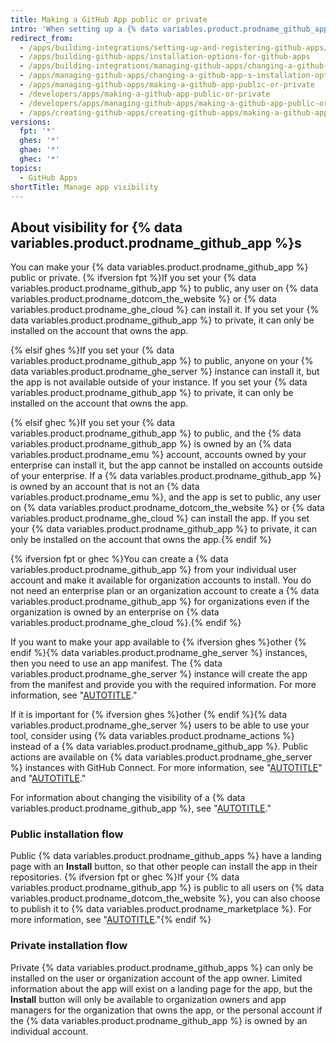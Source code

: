 ```yaml
---
title: Making a GitHub App public or private
intro: 'When setting up a {% data variables.product.prodname_github_app %}, you can make it public so that other GitHub users or organizations can install the app, or private so that you can only install it on the account that owns the app.'
redirect_from:
  - /apps/building-integrations/setting-up-and-registering-github-apps/about-installation-options-for-github-apps
  - /apps/building-github-apps/installation-options-for-github-apps
  - /apps/building-integrations/managing-github-apps/changing-a-github-app-s-installation-option
  - /apps/managing-github-apps/changing-a-github-app-s-installation-option
  - /apps/managing-github-apps/making-a-github-app-public-or-private
  - /developers/apps/making-a-github-app-public-or-private
  - /developers/apps/managing-github-apps/making-a-github-app-public-or-private
  - /apps/creating-github-apps/creating-github-apps/making-a-github-app-public-or-private
versions:
  fpt: '*'
  ghes: '*'
  ghae: '*'
  ghec: '*'
topics:
  - GitHub Apps
shortTitle: Manage app visibility
---
```


## About visibility for {% data variables.product.prodname_github_app %}s

You can make your {% data variables.product.prodname_github_app %} public or private. {% ifversion fpt %}If you set your {% data variables.product.prodname_github_app %} to public, any user on {% data variables.product.prodname_dotcom_the_website %} or {% data variables.product.prodname_ghe_cloud %} can install it. If you set your {% data variables.product.prodname_github_app %} to private, it can only be installed on the account that owns the app.

{% elsif ghes %}If you set your {% data variables.product.prodname_github_app %} to public, anyone on your {% data variables.product.prodname_ghe_server %} instance can install it, but the app is not available outside of your instance. If you set your {% data variables.product.prodname_github_app %} to private, it can only be installed on the account that owns the app.

{% elsif ghec %}If you set your {% data variables.product.prodname_github_app %} to public, and the {% data variables.product.prodname_github_app %} is owned by an {% data variables.product.prodname_emu %} account, accounts owned by your enterprise can install it, but the app cannot be installed on accounts outside of your enterprise. If a {% data variables.product.prodname_github_app %} is owned by an account that is not an {% data variables.product.prodname_emu %}, and the app is set to public, any user on {% data variables.product.prodname_dotcom_the_website %} or {% data variables.product.prodname_ghe_cloud %} can install the app. If you set your {% data variables.product.prodname_github_app %} to private, it can only be installed on the account that owns the app.{% endif %}

{% ifversion fpt or ghec %}You can create a {% data variables.product.prodname_github_app %} from your individual user account and make it available for organization accounts to install. You do not need an enterprise plan or an organization account to create a {% data variables.product.prodname_github_app %} for organizations even if the organization is owned by an enterprise on {% data variables.product.prodname_ghe_cloud %}.{% endif %}

If you want to make your app available to {% ifversion ghes %}other {% endif %}{% data variables.product.prodname_ghe_server %} instances, then you need to use an app manifest. The {% data variables.product.prodname_ghe_server %} instance will create the app from the manifest and provide you with the required information. For more information, see "[AUTOTITLE](/developers/apps/building-github-apps/creating-a-github-app-from-a-manifest)."

If it is important for {% ifversion ghes %}other {% endif %}{% data variables.product.prodname_ghe_server %} users to be able to use your tool, consider using {% data variables.product.prodname_actions %} instead of a {% data variables.product.prodname_github_app %}. Public actions are available on {% data variables.product.prodname_ghe_server %} instances with GitHub Connect. For more information, see "[AUTOTITLE](/github-ae@latest/admin/github-actions/managing-access-to-actions-from-githubcom/enabling-automatic-access-to-githubcom-actions-using-github-connect)" and "[AUTOTITLE](/admin/github-actions/getting-started-with-github-actions-for-your-enterprise/about-github-actions-for-enterprises)."

For information about changing the visibility of a {% data variables.product.prodname_github_app %}, see "[AUTOTITLE](/apps/maintaining-github-apps/modifying-a-github-app)."

### Public installation flow

Public {% data variables.product.prodname_github_apps %} have a landing page with an **Install** button, so that other people can install the app in their repositories. {% ifversion fpt or ghec %}If your {% data variables.product.prodname_github_app %} is public to all users on {% data variables.product.prodname_dotcom_the_website %}, you can also choose to publish it to {% data variables.product.prodname_marketplace %}. For more information, see "[AUTOTITLE](/apps/publishing-apps-to-github-marketplace/github-marketplace-overview/about-github-marketplace)."{% endif %}

### Private installation flow

Private {% data variables.product.prodname_github_apps %} can only be installed on the user or organization account of the app owner. Limited information about the app will exist on a landing page for the app, but the **Install** button will only be available to organization owners and app managers for the organization that owns the app, or the personal account if the {% data variables.product.prodname_github_app %} is owned by an individual account.